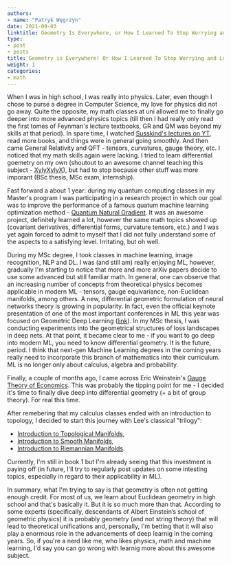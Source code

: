 ```yaml
---
authors:
- name: "Patryk Węgrzyn"
date: 2021-09-03
linktitle: Geometry Is Everywhere, or How I Learned To Stop Worrying and Love the Manifold
type:
- post 
- posts
title: Geometry is Everywhere! Or How I Learned To Stop Worrying and Love the Manifold
weight: 1
categories:
- math
---
```


When I was in high school, I was really into physics. Later, even though I chose to purse a degree in Computer Science, my love for physics did not go away. Quite the opposite, my math classes at uni allowed me to finally go deeper into more advanced physics topics (till then I had really only read the first tomes of Feynman's lecture textbooks, GR and QM was beyond my skills at that period). In spare time, I watched [Susskind's lectures on YT](https://www.youtube.com/playlist?list=PL6i60qoDQhQGaGbbg-4aSwXJvxOqO6o5e), read more books, and things were in general going smoothly. And then came General Relativity and QFT - tensors, curvatures, gauge theory, etc. I noticed that my math skills again were lacking. I tried to learn differential goemetry on my own (shoutout to an awesome channel teaching this subject - [XylyXylyX](https://www.youtube.com/user/XylyXylyX)), but had to stop because other stuff was more imporant (BSc thesis, MSc exam, internship).

Fast forward a about 1 year: during my quantum computing classes in my Master's program I was participating in a research project in which our goal was to improve the performance of a famous quatum machine learning optimization method - [Quantum Natural Gradient](https://arxiv.org/abs/1909.02108). It was an awesome project, definitely learned a lot, however the same math topics showed up (covariant derivatives, differential forms, curvature tensors, etc.) and I was yet again forced to admit to myself that I did not fully understand some of the aspects to a satisfying level. Irritating, but oh well.

During my MSc degree, I took classes in machine learning, image recognition, NLP and DL. I was (and still am) really enjoying ML, however, gradually I'm starting to notice that more and more arXiv papers decide to use some advanced but still familiar math. In general, one can observe that an increasing number of concepts from theoretical physics becomes applicable in modern ML - tensors, gauge equivariance, non-Euclidean manifolds, among others. A new, differential geometric formulation of neural networks theory is growing in popularity. In fact, even the official keynote presentation of one of the most important conferences in ML this year was focused on Geometric Deep Learning ([link](https://www.youtube.com/watch?v=w6Pw4MOzMuo)). In my MSc thesis, I was conducting experiments into the geometrical structures of loss landscapes in deep nets. At that point, it became clear to me - if you want to go deep into modern ML, you need to know differential geometry. It is the future, period. I think that next-gen Machine Learning degrees in the coming years really need to incorporate this branch of mathematics into their curriculum. ML is no longer only about calculus, algebra and probability.

Finally, a couple of months ago, I came across Eric Weinstein's [Gauge Theory of Economics](https://theportal.wiki/wiki/Gauge_Theory_of_Economics). This was probably the tipping point for me - I decided it's time to finally dive deep into differential geometry (+ a bit of group theory). For real this time.

After remebering that my calculus classes ended with an introduction to topology, I decided to start this journey with Lee's classical "trilogy":
* [Introduction to Topological Manifolds](https://www.springer.com/gp/book/9781441979391),
* [Introduction to Smooth Manifolds](https://link.springer.com/book/10.1007/978-1-4419-9982-5),
* [Introduction to Riemannian Manifolds](https://www.springer.com/gp/book/9783319917542).

Currently, I'm still in book 1 but I'm already seeing that this investment is paying off (in future, I'll try to regularly post updates on some intesting topics, especially in regard to their applicability in ML).

In summary, what I'm trying to say is that geometry is often not getting enough credit. For most of us, we learn about Euclidean geometry in high school and that's basically it. But it is so much more than that. According to some experts (specifically, descendants of Albert Einstein’s school of geometric physics) it is probably geometry (and not string theory) that will lead to theoretical unifications and, personally, I'm betting that it will also play a enormous role in the advancements of deep learnig in the coming years. So, if you're a nerd like me, who likes physics, math and machine learning, I'd say you can go wrong with learnig more about this awesome subject.